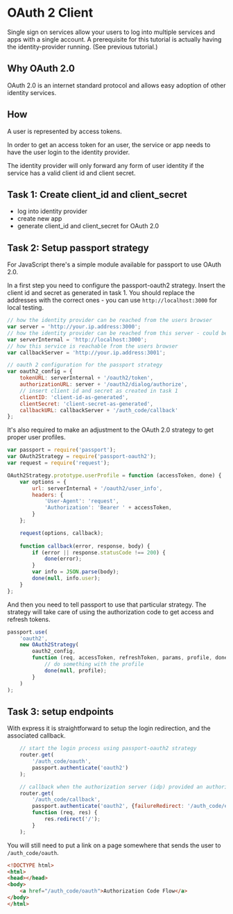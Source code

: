 # OAuth 2 Client
Single sign on services allow your users to log into multiple
services and apps with a single account.
A prerequisite for this tutorial is actually having the
identity-provider running. (See previous tutorial.)
## Why OAuth 2.0
OAuth 2.0 is an internet standard protocol and allows easy
adoption of other identity services.

## How
A user is represented by access tokens.

In order to get an access token for an user, the service or
app needs to have the user login to the identity provider.

The identity provider will only forward any form of user
identity if the service has a valid client id and client
secret.

## Task 1: Create client_id and client_secret
* log into identity provider
* create new app
* generate client_id and client_secret for OAuth 2.0

## Task 2: Setup passport strategy
For JavaScript there's a simple module available for passport
to use OAuth 2.0.

In a first step you need to configure the passport-oauth2
strategy. Insert the client id and secret as generated in task 1.
You should replace the addresses with the correct ones - you can
use `http://localhost:3000` for local testing.

```javascript
// how the identity provider can be reached from the users browser
var server = 'http://your.ip.address:3000';
// how the identity provider can be reached from this server - could be a docker instance name
var serverInternal = 'http://localhost:3000';
// how this service is reachable from the users browser
var callbackServer = 'http://your.ip.address:3001';

// oauth 2 configuration for the passport strategy
var oauth2_config = {
	tokenURL: serverInternal + '/oauth2/token',
	authorizationURL: server + '/oauth2/dialog/authorize',
	// insert client id and secret as created in task 1
	clientID: 'client-id-as-generated',
	clientSecret: 'client-secret-as-generated',
	callbackURL: callbackServer + '/auth_code/callback'
};
```

It's also required to make an adjustment to the OAuth 2.0 strategy
to get proper user profiles.

```javascript
var passport = require('passport');
var OAuth2Strategy = require('passport-oauth2');
var request = require('request');

OAuth2Strategy.prototype.userProfile = function (accessToken, done) {
	var options = {
		url: serverInternal + '/oauth2/user_info',
		headers: {
			'User-Agent': 'request',
			'Authorization': 'Bearer ' + accessToken,
		}
	};

	request(options, callback);
	
	function callback(error, response, body) {
		if (error || response.statusCode !== 200) {
			done(error);
		}
		var info = JSON.parse(body);
		done(null, info.user);
	}
};
```

And then you need to tell passport to use that particular strategy.
The strategy will take care of using the authorization code to
get access and refresh tokens.

```javascript
passport.use(
	'oauth2',
	new OAuth2Strategy(
		oauth2_config,
	    function (req, accessToken, refreshToken, params, profile, done) {
	        // do something with the profile
		    done(null, profile);
	    }
    )
);
```

## Task 3: setup endpoints
With express it is straightforward to setup the login redirection,
and the associated callback.

```javascript
	// start the login process using passport-oauth2 strategy
	router.get(
		'/auth_code/oauth',
		passport.authenticate('oauth2')
	);

	// callback when the authorization server (idp) provided an authorization code
	router.get(
		'/auth_code/callback',
		passport.authenticate('oauth2', {failureRedirect: '/auth_code/error'}),
		function (req, res) {
			res.redirect('/');
		}
	);
```

You will still need to put a link on a page somewhere that sends
the user to `/auth_code/oauth`.

```html
<!DOCTYPE html>
<html>
<head></head>
<body>
    <a href="/auth_code/oauth">Authorization Code Flow</a>
</body>
</html>
```


